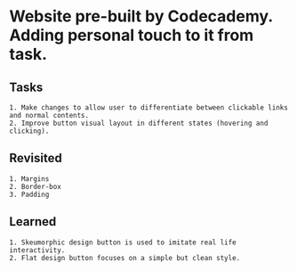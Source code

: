 # Website pre-built by Codecademy. Adding personal touch to it from task.
## Tasks
```
1. Make changes to allow user to differentiate between clickable links and normal contents.
2. Improve button visual layout in different states (hovering and clicking).
```
## Revisited
```
1. Margins
2. Border-box
3. Padding
```
## Learned
```
1. Skeumorphic design button is used to imitate real life interactivity.
2. Flat design button focuses on a simple but clean style.
```